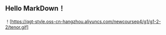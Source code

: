 ## Hello MarkDown！
！[https://qgt-style.oss-cn-hangzhou.aliyuncs.com/newcoursep4/g1/g1-2-2/tenor.gif]
